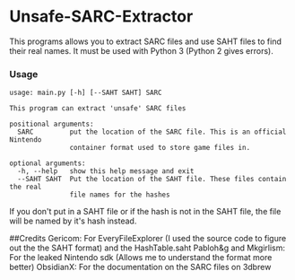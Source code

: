 # Unsafe-SARC-Extractor
This programs allows you to extract SARC files and use SAHT files to find their real names. It must be used with Python 3 (Python 2 gives errors).

### Usage

```
usage: main.py [-h] [--SAHT SAHT] SARC

This program can extract 'unsafe' SARC files

positional arguments:
  SARC         put the location of the SARC file. This is an official Nintendo
               container format used to store game files in.

optional arguments:
  -h, --help   show this help message and exit
  --SAHT SAHT  Put the location of the SAHT file. These files contain the real
               file names for the hashes
```
If you don't put in a SAHT file or if the hash is not in the SAHT file, the file will be named by it's hash instead.

##Credits
Gericom: For EveryFileExplorer (I used the source code to figure out the the SAHT format) and the HashTable.saht
Pabloh&g and Mkgirlism: For the leaked Nintendo sdk (Allows me to understand the format more better)
ObsidianX: For the documentation on the SARC files on 3dbrew

